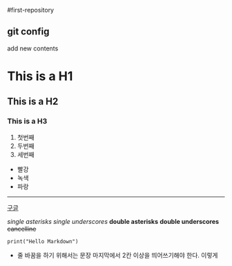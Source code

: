 #first-repository
## git config
add new contents
# This is a H1

## This is a H2

### This is a H3

1. 첫번째
2. 두번째
3. 세번째

- 빨강
 - 녹색
  - 파랑

---

[구글](https://google.com)

*single asterisks*
_single underscores_
**double asterisks**
__double underscores__
~~cancelline~~

```
print("Hello Markdown")
```

* 줄 바꿈을 하기 위해서는 문장 마지막에서 2칸 이상을 띄어쓰기해야 한다.  이렇게
